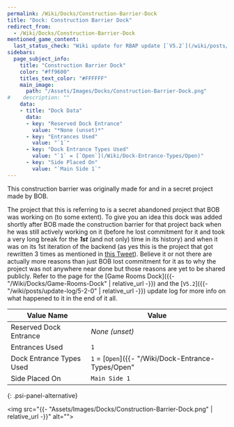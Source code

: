 ```yaml
---
permalink: /Wiki/Docks/Construction-Barrier-Dock
title: "Dock: Construction Barrier Dock"
redirect_from:
  - /Wiki/Docks/Construction-Barrier-Dock
mentioned_game_content:
  last_status_check: "Wiki update for RBAP update [`V5.2`](/wiki/posts/update-log/5-2-0)"
sidebars:
  page_subject_info:
    title: "Construction Barrier Dock"
    color: "#ff9600"
    titles_text_color: "#FFFFFF"
    main_image:
      path: "/Assets/Images/Docks/Construction-Barrier-Dock.png"
#    description: ""
    data:
    - title: "Dock Data"
      data:
      - key: "Reserved Dock Entrance"
        value: "*None (unset)*"
      - key: "Entrances Used"
        value: "`1`"
      - key: "Dock Entrance Types Used"
        value: "`1` = [`Open`](/Wiki/Dock-Entrance-Types/Open)"
      - key: "Side Placed On"
        value: "`Main Side 1`"
---
```


This construction barrier was originally made for and in a secret project made by BOB.

The project that this is referring to is a secret abandoned project that BOB was working on (to some extent). To give you an idea this dock was added shortly after BOB made the construction barrier for that project back when he was still actively working on it (before he lost commitment for it and took a very long break for the ***1st*** (and not only) time in its history) and when it was on its 1st iteration of the backend (as yes this is the project that got rewritten 3 times as mentioned in [this Tweet](https://twitter.com/ThisBeBOB_/status/1369425968931176448)). Believe it or not there are actually more reasons than just BOB lost commitment for it as to why the project was not anywhere near done but those reasons are yet to be shared publicly. Refer to the page for the [Game Rooms Dock]({{- "/Wiki/Docks/Game-Rooms-Dock" | relative_url -}}) and the [`V5.2`]({{- "/wiki/posts/update-log/5-2-0" | relative_url -}}) update log for more info on what happened to it in the end of it all.

| Value Name               | Value |
|-|-|
| Reserved Dock Entrance   | *None (unset)* |
| Entrances Used           | `1` |
| Dock Entrance Types Used | `1` = [`Open`]({{- "/Wiki/Dock-Entrance-Types/Open" | relative_url -}}) |
| Side Placed On           | `Main Side 1` |
{: .psi-panel-alternative}

<img src="{{- "Assets/Images/Docks/Construction-Barrier-Dock.png" | relative_url -}}" alt="">
